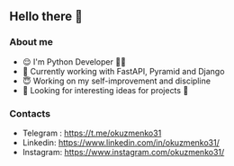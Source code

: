 ## Hello there 👋

### About me

* 😌 I'm Python Developer 👨‍💻
* 🌱 Currently working with FastAPI, Pyramid and Django
* 😇 Working on my self-improvement and discipline
* 👀 Looking for interesting ideas for projects 💼

### Contacts
* Telegram : https://t.me/okuzmenko31
* Linkedin: https://www.linkedin.com/in/okuzmenko31/
* Instagram: https://www.instagram.com/okuzmenko31/